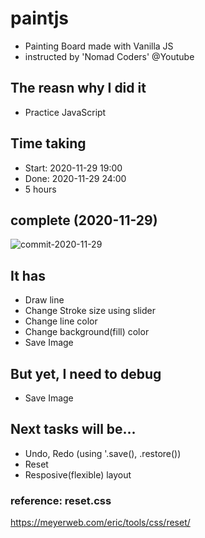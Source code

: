 # paintjs
- Painting Board made with Vanilla JS 
- instructed by 'Nomad Coders' @Youtube

## The reasn why I did it
- Practice JavaScript 

## Time taking 
- Start: 2020-11-29 19:00
- Done: 2020-11-29 24:00
- 5 hours 

## complete (2020-11-29)
![commit-2020-11-29](https://user-images.githubusercontent.com/68488644/100547753-c7ee1f00-32ab-11eb-9167-cc7b3ac89a7e.PNG)

## It has
- Draw line 
- Change Stroke size using slider
- Change line color
- Change background(fill) color
- Save Image 

## But yet, I need to debug  
- Save Image 

## Next tasks will be...
- Undo, Redo (using '.save(), .restore())
- Reset 
- Resposive(flexible) layout 

### reference: reset.css
https://meyerweb.com/eric/tools/css/reset/
